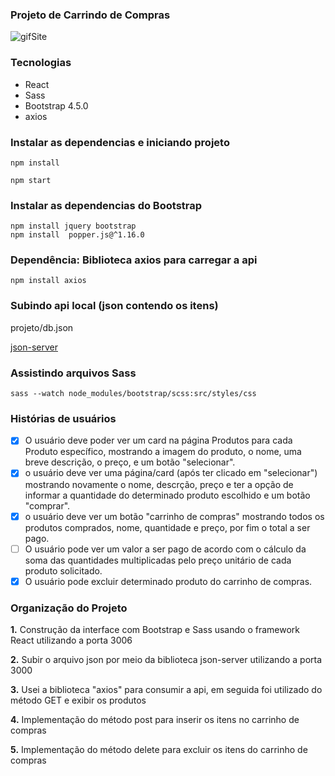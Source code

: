 

### Projeto de Carrindo de Compras

![gifSite](https://user-images.githubusercontent.com/47642347/83709055-bae9bf00-a5eb-11ea-9b6e-8e950b69e5c5.gif)


### Tecnologias

* React
* Sass
* Bootstrap 4.5.0
* axios

### Instalar as dependencias e iniciando projeto
```
npm install

npm start
```

### Instalar as dependencias do Bootstrap
```
npm install jquery bootstrap
npm install  popper.js@^1.16.0
```
### Dependência: Biblioteca axios para carregar a api
```
npm install axios    
```
### Subindo api local (json contendo os itens)

projeto/db.json

[json-server](https://github.com/typicode/json-server)

### Assistindo arquivos Sass
```
sass --watch node_modules/bootstrap/scss:src/styles/css
```
### Histórias de usuários
- [x] O usuário deve poder ver um card na página Produtos para cada Produto específico, mostrando a imagem do produto, o nome, uma breve descrição, o preço, e um botão "selecionar".
- [x] o usuário deve ver uma página/card (após ter clicado em "selecionar") mostrando novamente o nome, descrção, preço e ter a opção de informar a quantidade do determinado produto escolhido e um botão "comprar".
- [x] o usuário deve ver um botão "carrinho de compras" mostrando todos os produtos comprados, nome, quantidade e preço, por fim o total a ser pago.
- [ ] O usuário pode ver um valor a ser pago de acordo com o cálculo da soma das quantidades multiplicadas pelo preço unitário de cada produto solicitado.
- [x] O usuário pode excluir determinado produto do carrinho de compras.
### Organização do Projeto

**1.**  Construção da interface com Bootstrap e Sass usando o framework React utilizando a porta 3006

**2.**  Subir o arquivo json por meio da biblioteca json-server  utilizando a porta 3000

**3.** Usei a biblioteca "axios" para consumir a api, em seguida foi utilizado do método GET e exibir os produtos

**4.** Implementação do método post para inserir os itens no carrinho de compras

**5.** Implementação do método delete para excluir os itens do carrinho de compras
